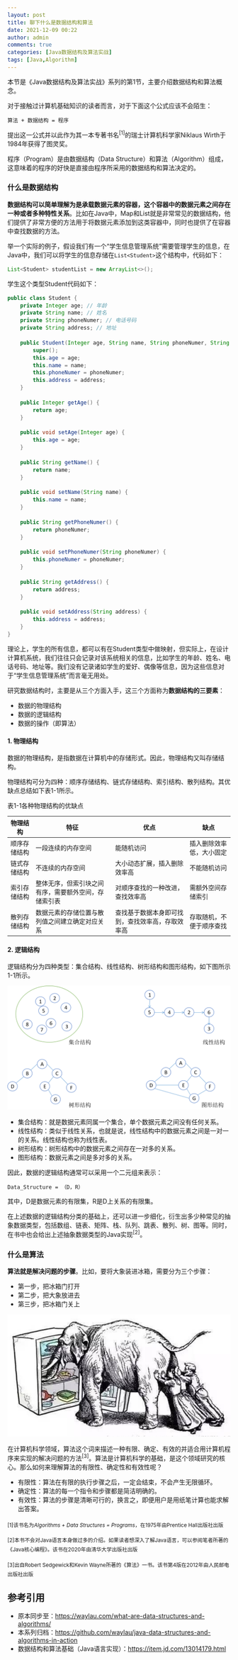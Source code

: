 ```yaml
---
layout: post
title: 聊下什么是数据结构和算法
date: 2021-12-09 00:22
author: admin
comments: true
categories: [Java数据结构及算法实战]
tags: [Java,Algorithm]
---
```


本节是《Java数据结构及算法实战》系列的第1节，主要介绍数据结构和算法概念。

<!-- more -->

对于接触过计算机基础知识的读者而言，对于下面这个公式应该不会陌生：

```
算法 + 数据结构 = 程序
```

提出这一公式并以此作为其一本专著书名<sup>[1]</sup>的瑞士计算机科学家Niklaus Wirth于1984年获得了图灵奖。

程序（Program）是由数据结构（Data Structure）和算法（Algorithm）组成，这意味着的程序的好快是直接由程序所采用的数据结构和算法决定的。

### 什么是数据结构


**数据结构可以简单理解为是承载数据元素的容器，这个容器中的数据元素之间存在一种或者多种特性关系**。比如在Java中，Map和List就是非常常见的数据结构，他们提供了非常方便的方法用于将数据元素添加到这类容器中，同时也提供了在容器中查找数据的方法。

举一个实际的例子，假设我们有一个“学生信息管理系统”需要管理学生的信息，在Java中，我们可以将学生的信息存储在`List<Student>`这个结构中，代码如下：

```java
List<Student> studentList = new ArrayList<>();
```

学生这个类型Student代码如下：

```java
public class Student {
	private Integer age; // 年龄
	private String name; // 姓名
	private String phoneNumer; // 电话号码
	private String address; // 地址

	public Student(Integer age, String name, String phoneNumer, String address) {
		super();
		this.age = age;
		this.name = name;
		this.phoneNumer = phoneNumer;
		this.address = address;
	}

	public Integer getAge() {
		return age;
	}

	public void setAge(Integer age) {
		this.age = age;
	}

	public String getName() {
		return name;
	}

	public void setName(String name) {
		this.name = name;
	}

	public String getPhoneNumer() {
		return phoneNumer;
	}

	public void setPhoneNumer(String phoneNumer) {
		this.phoneNumer = phoneNumer;
	}

	public String getAddress() {
		return address;
	}

	public void setAddress(String address) {
		this.address = address;
	}
}
```

理论上，学生的所有信息，都可以有在Student类型中做映射，但实际上，在设计计算机系统，我们往往只会记录对该系统相关的信息，比如学生的年龄、姓名、电话号码、地址等。我们没有记录诸如学生的爱好、偶像等信息，因为这些信息对于“学生信息管理系统”而言毫无用处。


研究数据结构时，主要是从三个方面入手，这三个方面称为**数据结构的三要素**：

* 数据的物理结构
* 数据的逻辑结构
* 数据的操作（即算法）


#### 1. 物理结构

数据的物理结构，是指数据在计算机中的存储形式。因此，物理结构又叫存储结构。


物理结构可分为四种：顺序存储结构、链式存储结构、索引结构、散列结构。其优缺点总结如下表1-1所示。

表1-1各种物理结构的优缺点


物理结构 | 特征 | 优点 | 缺点
---- | ---- | ---- | ---
顺序存储结构 | 一段连续的内存空间 | 能随机访问 | 插入删除效率低，大小固定
链式存储结构 | 不连续的内存空间 | 大小动态扩展，插入删除效率高 | 不能随机访问
索引存储结构 | 整体无序，但索引块之间有序，需要额外空间，存储索引表 | 对顺序查找的一种改进，查找效率高 | 需额外空间存储索引
散列存储结构 | 数据元素的存储位置与散列值之间建立确定对应关系 | 查找基于数据本身即可找到，查找效率高，存取效率高 | 存取随机，不便于顺序查找

#### 2. 逻辑结构


逻辑结构分为四种类型：集合结构、线性结构、树形结构和图形结构，如下图所示1-1所示。



![图1-1 数据的逻辑结构](../images/post/20211209-1-1-logic.png)



* 集合结构：就是数据元素同属一个集合，单个数据元素之间没有任何关系。
* 线性结构：类似于线性关系，也就是说，线性结构中的数据元素之间是一对一的关系。线性结构也称为线性表。
* 树形结构：树形结构中的数据元素之间存在一对多的关系。
* 图形结构：数据元素之间是多对多的关系。

因此，数据的逻辑结构通常可以采用一个二元组来表示：

```
Data_Structure = （D，R）
```

其中，D是数据元素的有限集，R是D上关系的有限集。

在上述数据的逻辑结构分类的基础上，还可以进一步细化，衍生出多少种常见的抽象数据类型，包括数组、链表、矩阵、栈、队列、跳表、散列、树、图等。同时，在书中也会给出上述抽象数据类型的Java实现<sup>[2]</sup>。


### 什么是算法

**算法就是解决问题的步骤**。比如，要将大象装进冰箱，需要分为三个步骤：


* 第一步，把冰箱门打开
* 第二步，把大象放进去
* 第三步，把冰箱门关上

![图1-2 把大象装进冰箱](../images/post/20211209-1-2-elephant.png)

在计算机科学领域，算法这个词来描述一种有限、确定、有效的并适合用计算机程序来实现的解决问题的方法<sup>[3]</sup>。算法是计算机科学的基础，是这个领域研究的核心。那么如何来理解算法的有限性、确定性和有效性呢？

* 有限性：算法在有限的执行步骤之后，一定会结束，不会产生无限循环。
* 确定性：算法的每一个指令和步骤都是简洁明确的。
* 有效性：算法的步骤是清晰可行的，换言之，即便用户是用纸笔计算也能求解出答案。



<sub>[1]该书名为*Algorithms + Data Structures = Programs*，在1975年由Prentice Hall出版社出版</sub>

<sub>[2]本书不会对Java语言本身做过多的介绍。如果读者想深入了解Java语言，可以参阅笔者所著的《Java核心编程》。该书在2020年由清华大学出版社出版</sub>


<sub>[3]出自Robert Sedgewick和Kevin Wayne所著的《算法》一书。该书第4版在2012年由人民邮电出版社出版</sub>



## 参考引用

* 原本同步至：<https://waylau.com/what-are-data-structures-and-algorithms/>
* 本系列归档：<https://github.com/waylau/java-data-structures-and-algorithms-in-action>
* 数据结构和算法基础（Java语言实现）：<https://item.jd.com/13014179.html>